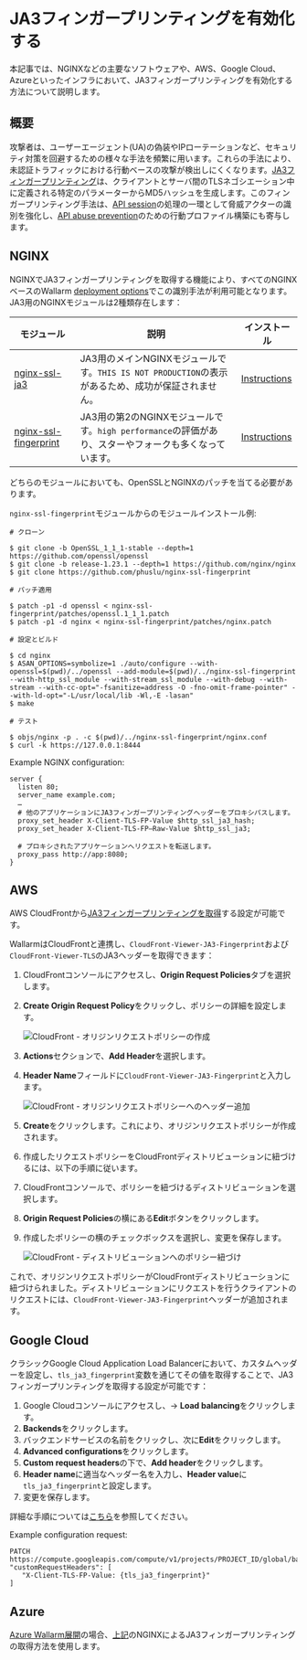 # JA3フィンガープリンティングを有効化する

本記事では、NGINXなどの主要なソフトウェアや、AWS、Google Cloud、Azureといったインフラにおいて、JA3フィンガープリンティングを有効化する方法について説明します。

## 概要

攻撃者は、ユーザーエージェント(UA)の偽装やIPローテーションなど、セキュリティ対策を回避するための様々な手法を頻繁に用います。これらの手法により、未認証トラフィックにおける行動ベースの攻撃が検出しにくくなります。[JA3フィンガープリンティング](https://www.peakhour.io/learning/fingerprinting/what-is-ja3-fingerprinting/)は、クライアントとサーバ間のTLSネゴシエーション中に定義される特定のパラメーターからMD5ハッシュを生成します。このフィンガープリンティング手法は、[API session](../api-sessions/overview.md)の処理の一環として脅威アクターの識別を強化し、[API abuse prevention](../api-abuse-prevention/overview.md)のための行動プロファイル構築にも寄与します。

## NGINX

NGINXでJA3フィンガープリンティングを取得する機能により、すべてのNGINXベースのWallarm [deployment options](..//installation/nginx-native-node-internals.md#nginx-node)でこの識別手法が利用可能となります。JA3用のNGINXモジュールは2種類存在します：

| モジュール | 説明 | インストール |
| - | - | - |
| [nginx-ssl-ja3](https://github.com/fooinha/nginx-ssl-ja3) | JA3用のメインNGINXモジュールです。`THIS IS NOT PRODUCTION`の表示があるため、成功が保証されません。 | [Instructions](https://github.com/fooinha/nginx-ssl-ja3#compilation-and-installation) |
| [nginx-ssl-fingerprint](https://github.com/phuslu/nginx-ssl-fingerprint) | JA3用の第2のNGINXモジュールです。`high performance`の評価があり、スターやフォークも多くなっています。 | [Instructions](https://github.com/phuslu/nginx-ssl-fingerprint#quick-start) |

どちらのモジュールにおいても、OpenSSLとNGINXのパッチを当てる必要があります。

`nginx-ssl-fingerprint`モジュールからのモジュールインストール例:

```
# クローン

$ git clone -b OpenSSL_1_1_1-stable --depth=1 https://github.com/openssl/openssl
$ git clone -b release-1.23.1 --depth=1 https://github.com/nginx/nginx
$ git clone https://github.com/phuslu/nginx-ssl-fingerprint

# パッチ適用

$ patch -p1 -d openssl < nginx-ssl-fingerprint/patches/openssl.1_1_1.patch
$ patch -p1 -d nginx < nginx-ssl-fingerprint/patches/nginx.patch

# 設定とビルド

$ cd nginx
$ ASAN_OPTIONS=symbolize=1 ./auto/configure --with-openssl=$(pwd)/../openssl --add-module=$(pwd)/../nginx-ssl-fingerprint --with-http_ssl_module --with-stream_ssl_module --with-debug --with-stream --with-cc-opt="-fsanitize=address -O -fno-omit-frame-pointer" --with-ld-opt="-L/usr/local/lib -Wl,-E -lasan"
$ make

# テスト

$ objs/nginx -p . -c $(pwd)/../nginx-ssl-fingerprint/nginx.conf
$ curl -k https://127.0.0.1:8444
```

Example NGINX configuration:

```
server {
  listen 80;
  server_name example.com;
  …
  # 他のアプリケーションにJA3フィンガープリンティングヘッダーをプロキシパスします。
  proxy_set_header X-Client-TLS-FP-Value $http_ssl_ja3_hash;
  proxy_set_header X-Client-TLS-FP–Raw-Value $http_ssl_ja3;

  # プロキシされたアプリケーションへリクエストを転送します。
  proxy_pass http://app:8080;
}
```

## AWS

AWS CloudFrontから[JA3フィンガープリンティングを取得](https://aws.amazon.com/about-aws/whats-new/2022/11/amazon-cloudfront-supports-ja3-fingerprint-headers/)する設定が可能です。

WallarmはCloudFrontと連携し、`CloudFront-Viewer-JA3-Fingerprint`および`CloudFront-Viewer-TLS`のJA3ヘッダーを取得できます：

1. CloudFrontコンソールにアクセスし、**Origin Request Policies**タブを選択します。
1. **Create Origin Request Policy**をクリックし、ポリシーの詳細を設定します。

    ![CloudFront - オリジンリクエストポリシーの作成](../images/configuration-guides/ja3/aws-cloudfront-create-origin-request-policy.png)

1. **Actions**セクションで、**Add Header**を選択します。
1. **Header Name**フィールドに`CloudFront-Viewer-JA3-Fingerprint`と入力します。

    ![CloudFront - オリジンリクエストポリシーへのヘッダー追加](../images/configuration-guides/ja3/aws-cloudfront-origin-request-policy-add-header.png)

1. **Create**をクリックします。これにより、オリジンリクエストポリシーが作成されます。
1. 作成したリクエストポリシーをCloudFrontディストリビューションに紐づけるには、以下の手順に従います。
1. CloudFrontコンソールで、ポリシーを紐づけるディストリビューションを選択します。
1. **Origin Request Policies**の横にある**Edit**ボタンをクリックします。
1. 作成したポリシーの横のチェックボックスを選択し、変更を保存します。

    ![CloudFront - ディストリビューションへのポリシー紐づけ](../images/configuration-guides/ja3/aws-cloudfront-attach-policy-to-distribution.png)

これで、オリジンリクエストポリシーがCloudFrontディストリビューションに紐づけられました。ディストリビューションにリクエストを行うクライアントのリクエストには、`CloudFront-Viewer-JA3-Fingerprint`ヘッダーが追加されます。

## Google Cloud

クラシックGoogle Cloud Application Load Balancerにおいて、カスタムヘッダーを設定し、`tls_ja3_fingerprint`変数を通じてその値を取得することで、JA3フィンガープリンティングを取得する設定が可能です：

1. Google Cloudコンソールにアクセスし、→ **Load balancing**をクリックします。
1. **Backends**をクリックします。
1. バックエンドサービスの名前をクリックし、次に**Edit**をクリックします。
1. **Advanced configurations**をクリックします。
1. **Custom request headers**の下で、**Add header**をクリックします。
1. **Header name**に適当なヘッダー名を入力し、**Header value**に`tls_ja3_fingerprint`と設定します。
1. 変更を保存します。

詳細な手順については[こちら](https://cloud.google.com/load-balancing/docs/https/custom-headers)を参照してください。

Example configuration request:

```
PATCH https://compute.googleapis.com/compute/v1/projects/PROJECT_ID/global/backendServices/BACKEND_SERVICE_NAME
"customRequestHeaders": [
   "X-Client-TLS-FP-Value: {tls_ja3_fingerprint}"
]
```

## Azure

[Azure Wallarm展開](../installation/cloud-platforms/azure/docker-container.md)の場合、[上記](#nginx)のNGINXによるJA3フィンガープリンティングの取得方法を使用します。